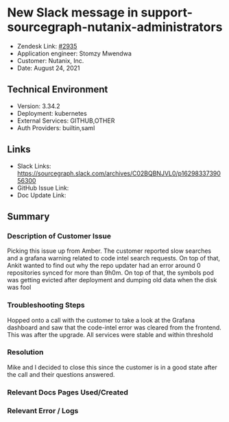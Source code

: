 
# New Slack message in support-sourcegraph-nutanix-administrators <!-- Ticket Title  Hint: include keywords to make it searchable -->

- Zendesk Link: [#2935](https://sourcegraph.zendesk.com/agent/tickets/2935)
- Application engineer: Stomzy Mwendwa
- Customer: Nutanix, Inc. <!-- Redact if this contains personally identifying information -->
- Date: August 24, 2021

<!-- Data populated from integration, speak to Ben Gordon or Michael Bali if not working -->
<!-- During Internal team trial, fill missing data manually (we are waiting for all data to sync) -->

## Technical Environment
- Version: 3.34.2​
- Deployment: kubernetes
- External Services: GITHUB,OTHER
- Auth Providers: builtin,saml


## Links
<!-- Data for application engineer manual entry -->
- Slack Links: https://sourcegraph.slack.com/archives/C02BQBNJVL0/p1629833739056300
- GitHub Issue Link:
- Doc Update Link:

## Summary
### Description of Customer Issue
Picking this issue up from Amber. The customer reported slow searches and a grafana warning related to code intel search requests. On top of that, Ankit wanted to find out why the repo updater had an error around 0 repositories synced for more than 9h0m. On top of that, the symbols pod was getting evicted after deployment and dumping old data when the disk was fool
### Troubleshooting Steps
Hopped onto a call with the customer to take a look at the Grafana dashboard and saw that the code-intel error was cleared from the frontend. This was after the upgrade. All services were stable and within threshold
### Resolution
Mike and I decided to close this since the customer is in a good state after the call and their questions answered.
### Relevant Docs Pages Used/Created

### Relevant Error / Logs
<!-- Please redact keys, tokens, and personal identifying information -->


<!-- Once complete, upload a copy to https://github.com/sourcegraph/support-tools-internal/tree/main/resolved-tickets as a .md file -->
<!-- Name the file 2935.md -->
